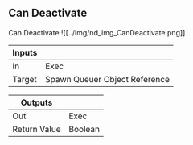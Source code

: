 ## Can Deactivate
Can Deactivate
![[../img/nd_img_CanDeactivate.png]]

|Inputs||
|--|--|
| In | Exec |
| Target | Spawn Queuer Object Reference |

|Outputs||
|--|--|
| Out | Exec |
| Return Value | Boolean |
